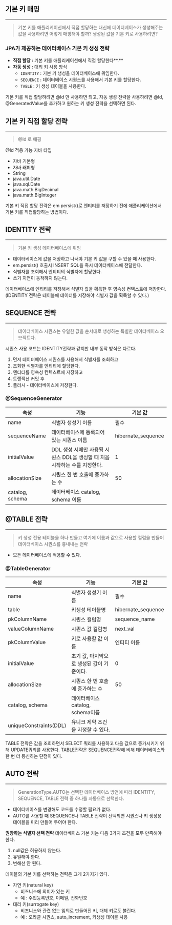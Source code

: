 ## 기본 키 매핑

---

> 기본 키를 애플리케이션에서 직접 할당하는 대신에 데이터베이스가 생성해주는 값을 사용하려면 어떻게 매핑해야 할까? 생성된 값을 기본 키로 사용하려면?
> 

### **JPA가 제공하는 데이터베이스 기본 키 생성 전략**

- **직접 할당 :** 기본 키를 애플리케이션에서 직접 할당한다**.**
- **자동 생성 :** 대리 키 사용 방식
    - `IDENTITY` : 기본 키 생성을 데이터베이스에 위임한다.
    - `SEQUENCE` : 데이터베이스 시퀀스를 사용해서 기본 키를 할당한다.
    - `TABLE` : 키 생성 테이블을 사용한다.

<aside>

기본 키를 직접 할당하려면 @Id 만 사용하면 되고, 자동 생성 전략을 사용하려면 @Id, @GeneratedValue를 추가하고 원하는 키 생성 전략을 선택하면 된다.

</aside>

## 기본 키 직접 할당 전략

---

> @Id 로 매핑
> 

@Id 적용 가능 자바 타입

- 자바 기본형
- 자바 래퍼형
- String
- java.util.Date
- java.sql.Date
- java.math.BigDecimal
- java.math.BigInteger

<aside>

기본 키 직접 할당 전략은 em.persist()로 엔티티를 저장하기 전에 애플리케이션에서 기본 키를 직접할당하는 방법이다.

</aside>

## IDENTITY 전략

---

> 기본 키 생성 데이터베이스에 위임
> 

- 데이터베이스에 값을 저장하고 나서야 기본 키 값을 구할 수 있을 때 사용한다.
- em.persist() 호출시 INSERT SQL을 즉시 데이터베이스에 전달한다.
- 식별자를 조회해서 엔티티의 식별자에 할당한다.
- 쓰기 지연이 동작하지 않는다.

<aside>

데이터베이스에 엔티티를 저장해서 식별자 값을 획득한 후 영속성 컨텍스트에 저장한다. (IDENTITY 전략은 테이블에 데이터를 저장해야 식별자 값을 획득할 수 있다.)

</aside>

## SEQUENCE 전략

---

> 데이터베이스 시퀀스는 유일한 값을 순서대로 생성하는 특별한 데이터베이스 오브젝트다.
> 

<aside>

시퀀스 사용 코드는 IDENTITY전략과 같지만 내부 동작 방식은 다르다. 

</aside>

1. 먼저 데이터베이스 시퀀스를 사용해서 식별자를 조회하고
2. 조회한 식별자를 엔티티에 할당한다.
3. 엔티티를 영속성 컨텍스트에 저장하고
4. 트랜잭션 커밋 후
5. 플러시 - 데이터베이스에 저장한다.

### @SequenceGenerator

| 속성 | 기능 | 기본 값 |
| --- | --- | --- |
| name | 식별자 생성기 이름 | 필수 |
| sequenceName | 데이터베이스에 등록되어 있는 시퀀스 이름 | hibernate_sequence |
| initialValue | DDL 생성 시에만 사용됨 시퀀스 DDL을 생성할 때 처음 시작하는 수를 지정한다. | 1 |
| allocationSize | 시퀀스 한 번 호출에 증가하는 수 | 50 |
| catalog, schema | 데이터베이스 catalog, schema 이름 |  |

## @TABLE 전략

---

> 키 생성 전용 테이블을 하나 만들고 여기에 이름과 값으로 사용할 컬럼을 만들어 데이터베이스 시퀀스를 흉내내는 전략
> 

- 모든 데이터베이스에 적용할 수 있다.

### @TableGenerator

| 속성 | 기능 | 기본 값 |
| --- | --- | --- |
| name | 식별자 생성기 이름 | 필수 |
| table | 키생성 테이블명 | hibernate_sequence |
| pkColumnName | 시퀀스 컬럼명 | sequence_name |
| valueColumnName | 시퀀스 값 컬럼명 | next_val |
| pkColumnValue | 키로 사용할 값 이름 | 엔티티 이름 |
| initialValue | 초기 값, 마지막으로 생성된 값이 기준이다. | 0 |
| allocationSize | 시퀀스 한 번 호출에 증가하는 수 | 50 |
| catalog, schema | 데이터베이스 catalog, schema이름 |  |
| uniqueConstraints(DDL) | 유니크 제약 조건을 지정할 수 있다. |  |

<aside>

TABLE 전략은 값을 조회하면서 SELECT 쿼리를 사용하고 다음 값으로 증가시키기 위해 UPDATE쿼리를 사용한다. TABLE전략은 SEQUENCE전략에 비해 데이터베이스와 한 번 더 통신하는 단점이 있다.

</aside>

## AUTO 전략

---

> GenerationType.AUTO는 선택한 데이터베이스 방언에 따라 IDENTITY, SEQUENCE, TABLE 전략 중 하나를 자동으로 선택한다.
> 

- 데이터베이스를 변경해도 코드를 수정할 필요가 없다.
- AUTO를 사용할 때 SEQUENCE나 TABLE 전략이 선택되면 시퀀스나 키 생성용 테이블을 미리 만들어 두어야 한다.

<aside>

**권장하는 식별자 선택 전략**
데이터베이스 기본 키는 다음 3가지 조건을 모두 만족해야 한다.

1. null값은 허용하지 않는다.
2. 유일해야 한다.
3. 변해선 안 된다.

테이블의 기본 키를 선택하는 전략은 크게 2가지가 있다.

- 자연 키(natural key)
    - 비즈니스에 의미가 있는 키
    - 예 : 주민등록번호, 이메일, 전화번호
- 대리 키(surrogate key)
    - 비즈니스와 관련 없는 임의로 만들어진 키, 대체 키로도 불린다.
    - 예 : 오라클 시퀀스, auto_increment, 키생성 테이블 사용
</aside>

